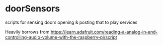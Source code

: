 doorSensors
===========

scripts for sensing doors opening &amp; posting that to play services

Heavily borrows from https://learn.adafruit.com/reading-a-analog-in-and-controlling-audio-volume-with-the-raspberry-pi/script
